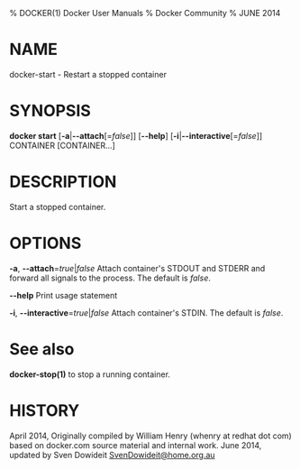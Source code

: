 % DOCKER(1) Docker User Manuals
% Docker Community
% JUNE 2014
# NAME
docker-start - Restart a stopped container

# SYNOPSIS
**docker start**
[**-a**|**--attach**[=*false*]]
[**--help**]
[**-i**|**--interactive**[=*false*]]
CONTAINER [CONTAINER...]

# DESCRIPTION

Start a stopped container.

# OPTIONS
**-a**, **--attach**=*true*|*false*
   Attach container's STDOUT and STDERR and forward all signals to the process. The default is *false*.

**--help**
  Print usage statement

**-i**, **--interactive**=*true*|*false*
   Attach container's STDIN. The default is *false*.

# See also
**docker-stop(1)** to stop a running container.

# HISTORY
April 2014, Originally compiled by William Henry (whenry at redhat dot com)
based on docker.com source material and internal work.
June 2014, updated by Sven Dowideit <SvenDowideit@home.org.au>
